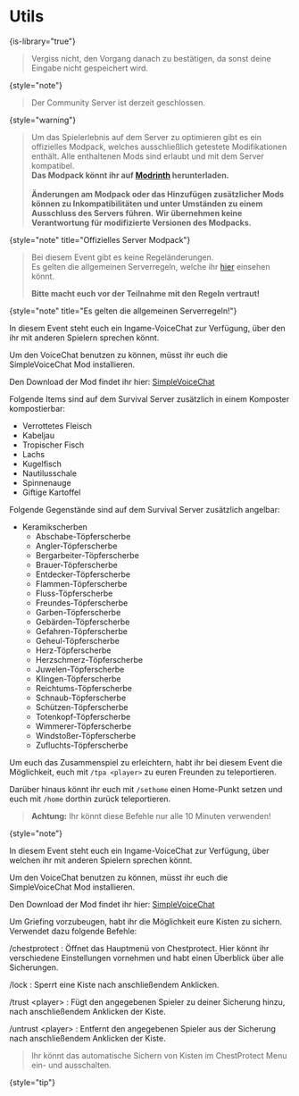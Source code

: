 # Utils

{is-library="true"}

<snippet id="remember-confirmation">

> Vergiss nicht, den Vorgang danach zu bestätigen, da sonst deine Eingabe nicht gespeichert wird.
>
{style="note"}

</snippet>

<snippet id="survival-closed">

> Der Community Server ist derzeit geschlossen.
>
{style="warning"}

</snippet>

<snippet id="mod-pack">

> Um das Spielerlebnis auf dem Server zu optimieren gibt es ein offizielles Modpack, welches
> ausschließlich getestete
> Modifikationen enthält.
> Alle enthaltenen Mods sind erlaubt und mit dem Server kompatibel.
> \
> **Das Modpack könnt ihr
auf [Modrinth](https://modrinth.com/modpack/castcrafter-survival-server "Klicke, um zum Modpack zu gelangen!")
herunterladen.**
> \
> \
> **Änderungen am Modpack oder das Hinzufügen zusätzlicher Mods können zu Inkompatibilitäten und
unter Umständen zu einem Ausschluss des Servers führen.**
> **Wir übernehmen keine Verantwortung für modifizierte Versionen des Modpacks.**
>
{style="note" title="Offizielles Server Modpack"}

</snippet>

<snippet id="no-rules-changed">

> Bei diesem Event gibt es keine Regeländerungen. \
> Es gelten die allgemeinen Serverregeln, welche ihr [hier](rules.md) einsehen k&ouml;nnt.
>
> **Bitte macht euch vor der Teilnahme mit den Regeln vertraut!**
>
{style="note" title="Es gelten die allgemeinen Serverregeln!"}

</snippet>

<snippet id="compostable-items">

<snippet id="voicechat-available">

In diesem Event steht euch ein Ingame-VoiceChat zur Verfügung, über den ihr mit anderen Spielern
sprechen könnt.

Um den VoiceChat benutzen zu können, müsst ihr euch die SimpleVoiceChat Mod installieren.

Den Download der Mod findet ihr
hier: [SimpleVoiceChat](https://modrinth.com/plugin/simple-voice-chat)

</snippet>

Folgende Items sind auf dem Survival Server zusätzlich in einem Komposter kompostierbar:

- Verrottetes Fleisch
- Kabeljau
- Tropischer Fisch
- Lachs
- Kugelfisch
- Nautilusschale
- Spinnenauge
- Giftige Kartoffel

</snippet>

<snippet id="additionally-fishing-loot">

Folgende Gegenstände sind auf dem Survival Server zusätzlich angelbar:

- Keramikscherben
    - Abschabe-Töpferscherbe
    - Angler-Töpferscherbe
    - Bergarbeiter-Töpferscherbe
    - Brauer-Töpferscherbe
    - Entdecker-Töpferscherbe
    - Flammen-Töpferscherbe
    - Fluss-Töpferscherbe
    - Freundes-Töpferscherbe
    - Garben-Töpferscherbe
    - Gebärden-Töpferscherbe
    - Gefahren-Töpferscherbe
    - Geheul-Töpferscherbe
    - Herz-Töpferscherbe
    - Herzschmerz-Töpferscherbe
    - Juwelen-Töpferscherbe
    - Klingen-Töpferscherbe
    - Reichtums-Töpferscherbe
    - Schnaub-Töpferscherbe
    - Schützen-Töpferscherbe
    - Totenkopf-Töpferscherbe
    - Wimmerer-Töpferscherbe
    - Windstoßer-Töpferscherbe
    - Zufluchts-Töpferscherbe

</snippet>

<snippet id="event-features">
<tabs>
<tab title="Teleportation" id="teleportation">

Um euch das Zusammenspiel zu erleichtern, habt ihr bei diesem Event die Möglichkeit, euch mit `/tpa <player>` zu euren Freunden zu teleportieren.

Darüber hinaus könnt ihr euch mit `/sethome` einen Home-Punkt setzen und euch mit `/home` dorthin zurück teleportieren.

> **Achtung:** Ihr könnt diese Befehle nur alle 10 Minuten verwenden!
>
{style="note"}

</tab>
<tab title="VoiceChat" id="voice-chat">

In diesem Event steht euch ein Ingame-VoiceChat zur Verfügung, über welchen ihr mit anderen Spielern sprechen könnt.

Um den VoiceChat benutzen zu können, müsst ihr euch die SimpleVoiceChat Mod installieren.

Den Download der Mod findet ihr hier: [SimpleVoiceChat](https://modrinth.com/plugin/simple-voice-chat)

</tab>
<tab title="ChestProtect" id="chestprotect">

Um Griefing vorzubeugen, habt ihr die Möglichkeit eure Kisten zu sichern. Verwendet dazu folgende Befehle:

/chestprotect
: Öffnet das Hauptmenü von Chestprotect.
Hier könnt ihr verschiedene Einstellungen vornehmen und habt einen Überblick über alle Sicherungen.

/lock
: Sperrt eine Kiste nach anschließendem Anklicken.

/trust &lt;player&gt;
: Fügt den angegebenen Spieler zu deiner Sicherung hinzu, nach anschließendem Anklicken der Kiste.

/untrust &lt;player&gt;
: Entfernt den angegebenen Spieler aus der Sicherung nach anschließendem Anklicken der Kiste.

> Ihr könnt das automatische Sichern von Kisten im ChestProtect Menu ein- und ausschalten.
>
{style="tip"}

</tab>
</tabs>
</snippet>